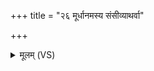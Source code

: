+++
title = "२६ मूर्धानमस्य संसीव्याथर्वा"

+++
<details><summary>मूलम् (VS)</summary>

मू॒र्धान॑मस्य सं॒सीव्याथ॑र्वा॒ हृद॑यं च॒ यत्। म॒स्तिष्का॑दू॒र्ध्वः प्रैर॑य॒त्पव॑मा॒नोऽधि॑ शीर्ष॒तः ॥
</details>